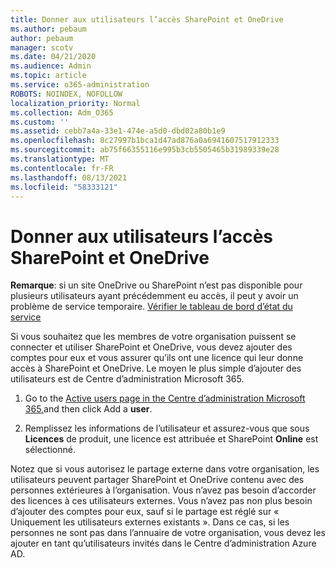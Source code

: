 ```yaml
---
title: Donner aux utilisateurs l’accès SharePoint et OneDrive
ms.author: pebaum
author: pebaum
manager: scotv
ms.date: 04/21/2020
ms.audience: Admin
ms.topic: article
ms.service: o365-administration
ROBOTS: NOINDEX, NOFOLLOW
localization_priority: Normal
ms.collection: Adm_O365
ms.custom: ''
ms.assetid: cebb7a4a-33e1-474e-a5d0-dbd02a80b1e9
ms.openlocfilehash: 8c27997b1bca1d47ad876a0a6941607517912333
ms.sourcegitcommit: ab75f66355116e995b3cb5505465b31989339e28
ms.translationtype: MT
ms.contentlocale: fr-FR
ms.lasthandoff: 08/13/2021
ms.locfileid: "58333121"
---
```

# <a name="give-users-access-to-sharepoint-and-onedrive"></a>Donner aux utilisateurs l’accès SharePoint et OneDrive

**Remarque**: si un site OneDrive ou SharePoint n’est pas disponible pour plusieurs utilisateurs ayant précédemment eu accès, il peut y avoir un problème de service temporaire. [Vérifier le tableau de bord d’état du service](https://portal.office.com/adminportal/home#/servicehealth)
  
Si vous souhaitez que les membres de votre organisation puissent se connecter et utiliser SharePoint et OneDrive, vous devez ajouter des comptes pour eux et vous assurer qu’ils ont une licence qui leur donne accès à SharePoint et OneDrive. Le moyen le plus simple d’ajouter des utilisateurs est de Centre d’administration Microsoft 365.
  
1. Go to the [Active users page in the Centre d’administration Microsoft 365,](https://portal.office.com/adminportal/home#/users)and then click Add a **user**.
    
2. Remplissez les informations de l’utilisateur et assurez-vous que sous **Licences** de produit, une licence est attribuée et SharePoint **Online** est sélectionné. 
    
Notez que si vous autorisez le partage externe dans votre organisation, les utilisateurs peuvent partager SharePoint et OneDrive contenu avec des personnes extérieures à l’organisation. Vous n’avez pas besoin d’accorder des licences à ces utilisateurs externes. Vous n’avez pas non plus besoin d’ajouter des comptes pour eux, sauf si le partage est réglé sur « Uniquement les utilisateurs externes existants ». Dans ce cas, si les personnes ne sont pas dans l’annuaire de votre organisation, vous devez les ajouter en tant qu’utilisateurs invités dans le Centre d’administration Azure AD.
  

